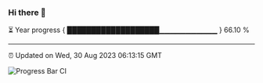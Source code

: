 ### Hi there 👋

⏳ Year progress { ███████████████████▁▁▁▁▁▁▁▁▁▁▁ } 66.10 %

---

⏰ Updated on Wed, 30 Aug 2023 06:13:15 GMT

![Progress Bar CI](https://github.com/liununu/liununu/workflows/Progress%20Bar%20CI/badge.svg)

